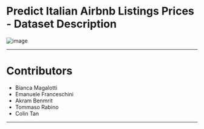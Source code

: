 # Predict Italian Airbnb Listings Prices - Dataset Description
![image](https://www.digital.ink/wp-content/uploads/airbnb_logo_detail.jpg)

---

# Contributors
  - Bianca Magalotti
  - Emanuele Franceschini
  - Akram Benmrit
  - Tommaso Rabino
  - Colin Tan

---
